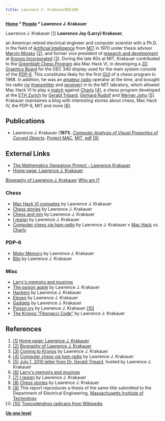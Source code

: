```yaml
---
title: Lawrence J. KrakauerDEC340
---
```

**[Home](Home "Home") \* [People](People "People") \* Lawrence J. Krakauer**



 [](http://ljkrakauer.com/) Lawrence J. Krakauer <a id="cite-note-1" href="#cite-ref-1">[1]</a> 
**Lawrence Jay (Larry) Krakauer**,  

an American retired electrical engineer and computer scientist with a Ph.D. in the field of [Artificial Intelligence](Artificial_Intelligence "Artificial Intelligence") from [MIT](Massachusetts_Institute_of_Technology "Massachusetts Institute of Technology") in 1970 under thesis advisor [Marvin Minsky](Marvin_Minsky "Marvin Minsky") <a id="cite-note-2" href="#cite-ref-2">[2]</a>, 
and former vice president of [research and development](https://en.wikipedia.org/wiki/Research_and_development) at [Kronos Incorporated](https://en.wikipedia.org/wiki/Kronos_Incorporated) <a id="cite-note-3" href="#cite-ref-3">[3]</a>. 
During the late 60s at MIT, Krakauer contributed to the [Greenblatt Chess Program](Mac_Hack "Mac Hack") aka Mac Hack VI, in developing a [2D Graphics Board](2D_Graphics_Board "2D Graphics Board") for the DEC 340 display used for the main system console of the [PDP-6](PDP-6 "PDP-6"). 
This constitutes likely for the first [GUI](GUI "GUI") of a chess program in 1968. In addition, he was an [amateur radio](https://en.wikipedia.org/wiki/Amateur_radio) operator at the time, and brought his radio [rig](https://en.wikipedia.org/wiki/Rig) ([transmitter](https://en.wikipedia.org/wiki/Transmitter) and [receiver](https://en.wikipedia.org/wiki/Receiver_%28radio%29)) in to the MIT labratory, which allowed Mac Hack VI to play a [match](Charly#ETHMIT "Charly") against [Charly](Charly "Charly") <a id="cite-note-4" href="#cite-ref-4">[4]</a>, a chess program developed at the [ETH Zurich](ETH_Zurich "ETH Zurich") by [Gerald Tripard](Gerald_Tripard "Gerald Tripard"), [Gerhard Rudolf](index.php?title=Gerhard_Rudolf&action=edit&redlink=1 "Gerhard Rudolf (page does not exist)") and [Werner Joho](Werner_Joho "Werner Joho") <a id="cite-note-5" href="#cite-ref-5">[5]</a>. 
Krakauer maintaines a blog with interesting stories about chess, Mac Hack IV, the PDP-6, MIT and more <a id="cite-note-6" href="#cite-ref-6">[6]</a>. 




## Publications


* Lawrence J. Krakauer (**1971**). *[Computer Analysis of Visual Properties of Curved Objects](http://dspace.mit.edu/handle/1721.1/7094)*. [Project MAC](https://en.wikipedia.org/wiki/MIT_Computer_Science_and_Artificial_Intelligence_Laboratory#Project_MAC), [MIT](Massachusetts_Institute_of_Technology "Massachusetts Institute of Technology"), [pdf](http://publications.csail.mit.edu/lcs/pubs/pdf/MIT-LCS-TR-082.pdf) <a id="cite-note-9" href="#cite-ref-9">[9]</a>


## External Links


* [The Mathematics Genealogy Project - Lawrence Krakauer](https://www.genealogy.math.ndsu.nodak.edu/id.php?id=61068)
* [Home page: Lawrence J. Krakauer](http://ljkrakauer.com/)


 [Biography of Lawrence J. Krakauer](http://ljkrakauer.com/LJK.html)
 [Who am I?](http://ljkrakauer.com/LJK/whoami.htm)
### Chess


* [Mac Hack VI competes](http://ljkrakauer.com/LJK/60s/machack.htm) by Lawrence J. Krakauer
* [Chess stories](http://ljkrakauer.com/LJK/60s/chess1.htm) by Lawrence J. Krakauer
* [Chess and nim](http://ljkrakauer.com/LJK/60s/chess2.htm) by Lawrence J. Krakauer
* [I resign](http://ljkrakauer.com/LJK/60s/resign.htm) by Lawrence J. Krakauer
* [Computer chess via ham radio](http://ljkrakauer.com/LJK/60s/hamchess.htm) by Lawrence J. Krakauer » [Mac Hack](Mac_Hack "Mac Hack") vs. [Charly](Charly "Charly")


### PDP-6


* [Moby Memory](http://ljkrakauer.com/LJK/60s/moby.htm) by Lawrence J. Krakauer
* [Bits](http://ljkrakauer.com/LJK/essays/bits.htm) by Lawrence J. Krakauer


### Misc


* [Larry's memoirs and musings](http://ljkrakauer.com/LJK/index.htm)
* [The poison apple](http://ljkrakauer.com/LJK/40s50s/apple.htm) by Lawrence J. Krakauer
* [Hackers](http://ljkrakauer.com/LJK/60s/hackers.htm) by Lawrence J. Krakauer
* [Eleven](http://ljkrakauer.com/LJK/80s90s/eleven.htm) by Lawrence J. Krakauer
* [Gadgets](http://ljkrakauer.com/LJK/00s/gadgets.htm) by Lawrence J. Krakauer
* [Poison ivy](http://ljkrakauer.com/LJK/essays/poisonivy.htm) by Lawrence J. Krakauer <a id="cite-note-10" href="#cite-ref-10">[10]</a>
* [The Kronos "Fibonacci Code"](http://ljkrakauer.com/fibonacci.htm) by Lawrence J. Krakauer


## References


1. <a id="cite-ref-1" href="#cite-note-1">[1]</a> [Home page: Lawrence J. Krakauer](http://ljkrakauer.com/)
2. <a id="cite-ref-2" href="#cite-note-2">[2]</a> [Biography of Lawrence J. Krakauer](http://ljkrakauer.com/LJK.html)
3. <a id="cite-ref-3" href="#cite-note-3">[3]</a> [Coming to Kronos](http://ljkrakauer.com/LJK/80s90s/tokronos.htm) by Lawrence J. Krakauer
4. <a id="cite-ref-4" href="#cite-note-4">[4]</a> [Computer chess via ham radio](http://ljkrakauer.com/LJK/60s/hamchess.htm) by Lawrence J. Krakauer
5. <a id="cite-ref-5" href="#cite-note-5">[5]</a> [July 1, 2010 letter from Dr. Gerald Tripard](http://ljkrakauer.com/LJK/60s/tripardltr.htm), hosted by Lawrence J. Krakauer
6. <a id="cite-ref-6" href="#cite-note-6">[6]</a> [Larry's memoirs and musings](http://ljkrakauer.com/LJK/index.htm)
7. <a id="cite-ref-7" href="#cite-note-7">[7]</a> [I resign](http://ljkrakauer.com/LJK/60s/resign.htm) by Lawrence J. Krakauer
8. <a id="cite-ref-8" href="#cite-note-8">[8]</a> [Chess stories](http://ljkrakauer.com/LJK/60s/chess1.htm) by Lawrence J. Krakauer
9. <a id="cite-ref-9" href="#cite-note-9">[9]</a> This report reproduces a thesis of the same title submitted to the Department of Electrical Engineering, [Massachusetts Institute of Technology](Massachusetts_Institute_of_Technology "Massachusetts Institute of Technology")
10. <a id="cite-ref-10" href="#cite-note-10">[10]</a> [Toxicodendron radicans from Wikipedia](https://en.wikipedia.org/wiki/Toxicodendron_radicans)

**[Up one level](People "People")**







 
